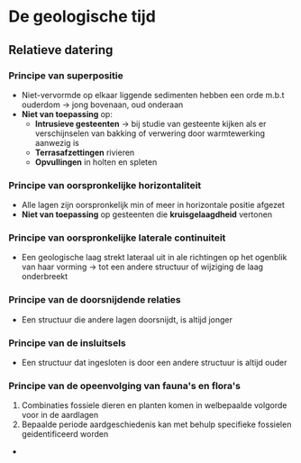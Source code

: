 # De geologische tijd
## Relatieve datering
### Principe van superpositie
- Niet-vervormde op elkaar liggende sedimenten hebben een orde m.b.t ouderdom
	-> jong bovenaan, oud onderaan
- **Niet van toepassing** op: 
	- **Intrusieve gesteenten**
		-> bij studie van gesteente kijken als er verschijnselen van bakking of verwering door warmtewerking aanwezig is
	- **Terrasafzettingen** rivieren
	- **Opvullingen** in holten en spleten
### Principe van oorspronkelijke horizontaliteit
- Alle lagen zijn oorspronkelijk min of meer in horizontale positie afgezet
- **Niet van toepassing** op gesteenten die **kruisgelaagdheid** vertonen
### Principe van oorspronkelijke laterale continuiteit
- Een geologische laag strekt lateraal uit in ale richtingen op het ogenblik van haar vorming
	-> tot een andere structuur of wijziging de laag onderbreekt
### Principe van de doorsnijdende relaties
- Een structuur die andere lagen doorsnijdt, is altijd jonger
### Principe van de insluitsels
- Een structuur dat ingesloten is door een andere structuur is altijd ouder
### Principe van de opeenvolging van fauna's en flora's
1. Combinaties fossiele dieren en planten komen in welbepaalde volgorde voor in de aardlagen
2. Bepaalde periode aardgeschiedenis kan met behulp specifieke fossielen geidentificeerd worden
- 